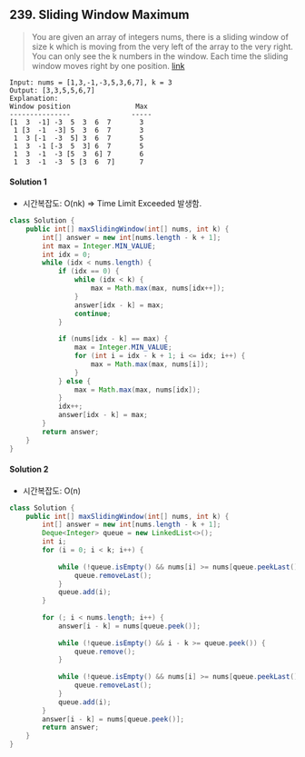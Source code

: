 ## 239. Sliding Window Maximum
> You are given an array of integers nums, there is a sliding window of size k which is moving from the very left of the array to the very right. You can only see the k numbers in the window. Each time the sliding window moves right by one position. [link](https://leetcode.com/problems/sliding-window-maximum/)
```
Input: nums = [1,3,-1,-3,5,3,6,7], k = 3
Output: [3,3,5,5,6,7]
Explanation: 
Window position                Max
---------------               -----
[1  3  -1] -3  5  3  6  7       3
 1 [3  -1  -3] 5  3  6  7       3
 1  3 [-1  -3  5] 3  6  7       5
 1  3  -1 [-3  5  3] 6  7       5
 1  3  -1  -3 [5  3  6] 7       6
 1  3  -1  -3  5 [3  6  7]      7
```

#### Solution 1
- 시간복잡도: O(nk) => Time Limit Exceeded 발생함.
```java
class Solution {
    public int[] maxSlidingWindow(int[] nums, int k) {
        int[] answer = new int[nums.length - k + 1];
		int max = Integer.MIN_VALUE;
		int idx = 0;
		while (idx < nums.length) {
			if (idx == 0) {
				while (idx < k) {
					max = Math.max(max, nums[idx++]);
				}
				answer[idx - k] = max;
				continue;
			}
			
			if (nums[idx - k] == max) {
				max = Integer.MIN_VALUE;
				for (int i = idx - k + 1; i <= idx; i++) {
					max = Math.max(max, nums[i]);
				}
			} else {
				max = Math.max(max, nums[idx]);
			}
			idx++;
			answer[idx - k] = max;
		}
		return answer;
    }
}
```

#### Solution 2
- 시간복잡도: O(n)
```java
class Solution {
    public int[] maxSlidingWindow(int[] nums, int k) {
		int[] answer = new int[nums.length - k + 1];
		Deque<Integer> queue = new LinkedList<>();
		int i;
		for (i = 0; i < k; i++) {
			
			while (!queue.isEmpty() && nums[i] >= nums[queue.peekLast()]) {
				queue.removeLast();
			}
			queue.add(i);
		}
		
		for (; i < nums.length; i++) {
			answer[i - k] = nums[queue.peek()];
			
			while (!queue.isEmpty() && i - k >= queue.peek()) {
				queue.remove();
			}
			
			while (!queue.isEmpty() && nums[i] >= nums[queue.peekLast()]) {
				queue.removeLast();
			}
			queue.add(i);
		}
		answer[i - k] = nums[queue.peek()];
		return answer;
	}
}
```